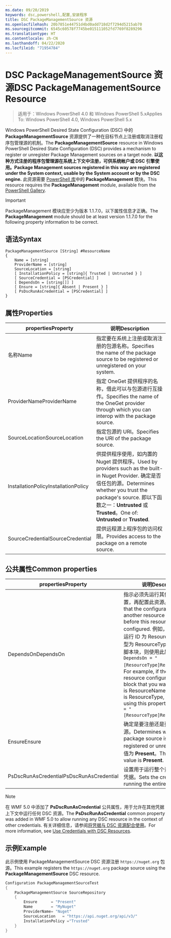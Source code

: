 ```yaml
---
ms.date: 09/20/2019
keywords: dsc,powershell,配置,安装程序
title: DSC PackageManagementSource 资源
ms.openlocfilehash: 20b7851e44751d4bd0add718d2f7294d5215ab70
ms.sourcegitcommit: 6545c60578f7745be015111052fd7769f8289296
ms.translationtype: HT
ms.contentlocale: zh-CN
ms.lasthandoff: 04/22/2020
ms.locfileid: "71954784"
---
```

# <a name="dsc-packagemanagementsource-resource"></a><span data-ttu-id="c9ea8-103">DSC PackageManagementSource 资源</span><span class="sxs-lookup"><span data-stu-id="c9ea8-103">DSC PackageManagementSource Resource</span></span>

> <span data-ttu-id="c9ea8-104">适用于：Windows PowerShell 4.0 和 Windows PowerShell 5.x</span><span class="sxs-lookup"><span data-stu-id="c9ea8-104">Applies To: Windows PowerShell 4.0, Windows PowerShell 5.x</span></span>

<span data-ttu-id="c9ea8-105">Windows PowerShell Desired State Configuration (DSC) 中的 **PackageManagementSource** 资源提供了一种在目标节点上注册或取消注册程序包管理源的机制。</span><span class="sxs-lookup"><span data-stu-id="c9ea8-105">The **PackageManagementSource** resource in Windows PowerShell Desired State Configuration (DSC) provides a mechanism to register or unregister Package Management sources on a target node.</span></span>
<span data-ttu-id="c9ea8-106">**以这种方式注册的程序包管理源在系统上下文中注册，可供系统帐户或 DSC 引擎使用。**</span><span class="sxs-lookup"><span data-stu-id="c9ea8-106">**Package Management sources registered in this way are registered under the System context, usable by the System account or by the DSC engine.**</span></span> <span data-ttu-id="c9ea8-107">此资源需要 [PowerShell 库](https://PowerShellGallery.com)中的 **PackageManagement** 模块。</span><span class="sxs-lookup"><span data-stu-id="c9ea8-107">This resource requires the **PackageManagement** module, available from the [PowerShell Gallery](https://PowerShellGallery.com).</span></span>

> [!IMPORTANT]
> <span data-ttu-id="c9ea8-108">PackageManagement  模块应至少为版本 1.1.7.0，以下属性信息才正确。</span><span class="sxs-lookup"><span data-stu-id="c9ea8-108">The **PackageManagement** module should be at least version 1.1.7.0 for the following property information to be correct.</span></span>

## <a name="syntax"></a><span data-ttu-id="c9ea8-109">语法</span><span class="sxs-lookup"><span data-stu-id="c9ea8-109">Syntax</span></span>

```Syntax
PackageManagementSource [String] #ResourceName
{
    Name = [string]
    ProviderName = [string]
    SourceLocation = [string]
    [ InstallationPolicy = [string]{ Trusted | Untrusted } ]
    [ SourceCredential = [PSCredential] ]
    [ DependsOn = [string[]] ]
    [ Ensure = [string]{ Absent | Present } ]
    [ PsDscRunAsCredential = [PSCredential] ]
}
```

## <a name="properties"></a><span data-ttu-id="c9ea8-110">属性</span><span class="sxs-lookup"><span data-stu-id="c9ea8-110">Properties</span></span>

|<span data-ttu-id="c9ea8-111">properties</span><span class="sxs-lookup"><span data-stu-id="c9ea8-111">Property</span></span> |<span data-ttu-id="c9ea8-112">说明</span><span class="sxs-lookup"><span data-stu-id="c9ea8-112">Description</span></span> |
|---|---|
|<span data-ttu-id="c9ea8-113">名称</span><span class="sxs-lookup"><span data-stu-id="c9ea8-113">Name</span></span> |<span data-ttu-id="c9ea8-114">指定要在系统上注册或取消注册的包源名称。</span><span class="sxs-lookup"><span data-stu-id="c9ea8-114">Specifies the name of the package source to be registered or unregistered on your system.</span></span> |
|<span data-ttu-id="c9ea8-115">ProviderName</span><span class="sxs-lookup"><span data-stu-id="c9ea8-115">ProviderName</span></span> |<span data-ttu-id="c9ea8-116">指定 OneGet 提供程序的名称，借此可以与包源进行互操作。</span><span class="sxs-lookup"><span data-stu-id="c9ea8-116">Specifies the name of the OneGet provider through which you can interop with the package source.</span></span> |
|<span data-ttu-id="c9ea8-117">SourceLocation</span><span class="sxs-lookup"><span data-stu-id="c9ea8-117">SourceLocation</span></span> |<span data-ttu-id="c9ea8-118">指定包源的 URI。</span><span class="sxs-lookup"><span data-stu-id="c9ea8-118">Specifies the URI of the package source.</span></span> |
|<span data-ttu-id="c9ea8-119">InstallationPolicy</span><span class="sxs-lookup"><span data-stu-id="c9ea8-119">InstallationPolicy</span></span> |<span data-ttu-id="c9ea8-120">供提供程序使用，如内置的 Nuget 提供程序。</span><span class="sxs-lookup"><span data-stu-id="c9ea8-120">Used by providers such as the built-in Nuget Provider.</span></span> <span data-ttu-id="c9ea8-121">确定是否信任包的源。</span><span class="sxs-lookup"><span data-stu-id="c9ea8-121">Determines whether you trust the package's source.</span></span> <span data-ttu-id="c9ea8-122">即以下函数之一：**Untrusted** 或 **Trusted**。</span><span class="sxs-lookup"><span data-stu-id="c9ea8-122">One of: **Untrusted** or **Trusted**.</span></span> |
|<span data-ttu-id="c9ea8-123">SourceCredential</span><span class="sxs-lookup"><span data-stu-id="c9ea8-123">SourceCredential</span></span> |<span data-ttu-id="c9ea8-124">提供远程源上程序包的访问权限。</span><span class="sxs-lookup"><span data-stu-id="c9ea8-124">Provides access to the package on a remote source.</span></span> |

## <a name="common-properties"></a><span data-ttu-id="c9ea8-125">公共属性</span><span class="sxs-lookup"><span data-stu-id="c9ea8-125">Common properties</span></span>

|<span data-ttu-id="c9ea8-126">properties</span><span class="sxs-lookup"><span data-stu-id="c9ea8-126">Property</span></span> |<span data-ttu-id="c9ea8-127">说明</span><span class="sxs-lookup"><span data-stu-id="c9ea8-127">Description</span></span> |
|---|---|
|<span data-ttu-id="c9ea8-128">DependsOn</span><span class="sxs-lookup"><span data-stu-id="c9ea8-128">DependsOn</span></span> |<span data-ttu-id="c9ea8-129">指示必须先运行其他资源的配置，再配置此资源。</span><span class="sxs-lookup"><span data-stu-id="c9ea8-129">Indicates that the configuration of another resource must run before this resource is configured.</span></span> <span data-ttu-id="c9ea8-130">例如，如果想要首先运行 ID 为 ResourceName、类型为 ResourceType 的资源配置脚本块，则使用此属性的语法为 `DependsOn = "[ResourceType]ResourceName"`。</span><span class="sxs-lookup"><span data-stu-id="c9ea8-130">For example, if the ID of the resource configuration script block that you want to run first is ResourceName and its type is ResourceType, the syntax for using this property is `DependsOn = "[ResourceType]ResourceName"`.</span></span> |
|<span data-ttu-id="c9ea8-131">Ensure</span><span class="sxs-lookup"><span data-stu-id="c9ea8-131">Ensure</span></span> |<span data-ttu-id="c9ea8-132">确定是要注册还是要取消注册包源。</span><span class="sxs-lookup"><span data-stu-id="c9ea8-132">Determines whether the package source is to be registered or unregistered.</span></span> <span data-ttu-id="c9ea8-133">默认值为 **Present**。</span><span class="sxs-lookup"><span data-stu-id="c9ea8-133">The default value is **Present**.</span></span> |
|<span data-ttu-id="c9ea8-134">PsDscRunAsCredential</span><span class="sxs-lookup"><span data-stu-id="c9ea8-134">PsDscRunAsCredential</span></span> |<span data-ttu-id="c9ea8-135">设置用于运行整个资源的身份的凭据。</span><span class="sxs-lookup"><span data-stu-id="c9ea8-135">Sets the credential for running the entire resource as.</span></span> |

> [!NOTE]
> <span data-ttu-id="c9ea8-136">在 WMF 5.0 中添加了 **PsDscRunAsCredential** 公共属性，用于允许在其他凭据上下文中运行任何 DSC 资源。</span><span class="sxs-lookup"><span data-stu-id="c9ea8-136">The **PsDscRunAsCredential** common property was added in WMF 5.0 to allow running any DSC resource in the context of other credentials.</span></span> <span data-ttu-id="c9ea8-137">有关详细信息，请参阅[将凭据与 DSC 资源配合使用](../../../configurations/runasuser.md)。</span><span class="sxs-lookup"><span data-stu-id="c9ea8-137">For more information, see [Use Credentials with DSC Resources](../../../configurations/runasuser.md).</span></span>

## <a name="example"></a><span data-ttu-id="c9ea8-138">示例</span><span class="sxs-lookup"><span data-stu-id="c9ea8-138">Example</span></span>

<span data-ttu-id="c9ea8-139">此示例使用 PackageManagementSource  DSC 资源注册 `https://nuget.org` 包源。</span><span class="sxs-lookup"><span data-stu-id="c9ea8-139">This example registers the `https://nuget.org` package source using the **PackageManagementSource** DSC resource.</span></span>

```powershell
Configuration PackageManagementSourceTest
{
    PackageManagementSource SourceRepository
    {
        Ensure      = "Present"
        Name        = "MyNuget"
        ProviderName= "Nuget"
        SourceLocation   = "https://api.nuget.org/api/v3/"
        InstallationPolicy ="Trusted"
    }
}
```